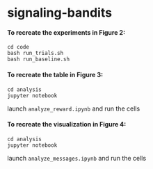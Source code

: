 # signaling-bandits

#### To recreate the experiments in Figure 2:
```
cd code
bash run_trials.sh
bash run_baseline.sh
```

#### To recreate the table in Figure 3:
```
cd analysis
jupyter notebook
```
launch `analyze_reward.ipynb` and run the cells

#### To recreate the visualization in Figure 4:
```
cd analysis
jupyter notebook
```
launch `analyze_messages.ipynb` and run the cells
